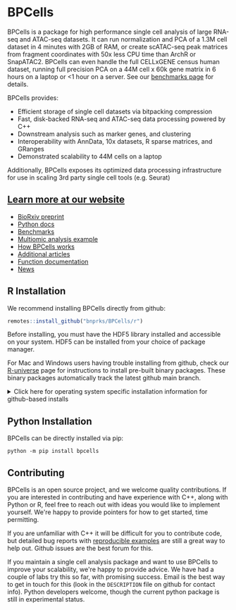 # BPCells

BPCells is a package for high performance single cell analysis of large RNA-seq and ATAC-seq datasets. 
It can run normalization and PCA of a 1.3M cell dataset in 4 minutes with 2GB of RAM, or create scATAC-seq peak matrices from fragment coordinates with 50x less CPU time than ArchR or SnapATAC2. 
BPCells can even handle the full CELLxGENE census human dataset, running full precision PCA on a 44M cell x 60k gene matrix in 6 hours on a laptop or <1 hour on a server. See our [benchmarks page](https://bnprks.github.io/BPCells/articles/web-only/benchmarks.html) for details.

BPCells provides:

  - Efficient storage of single cell datasets via bitpacking compression
  - Fast, disk-backed RNA-seq and ATAC-seq data processing powered by C++
  - Downstream analysis such as marker genes, and clustering
  - Interoperability with AnnData, 10x datasets, R sparse matrices, and GRanges
  - Demonstrated scalability to 44M cells on a laptop

Additionally, BPCells exposes its optimized data processing infrastructure for use in scaling 3rd party single cell tools (e.g. Seurat)

## [Learn more at our website](https://bnprks.github.io/BPCells/)

- [BioRxiv preprint](https://www.biorxiv.org/content/10.1101/2025.03.27.645853v1)
- [Python docs](https://bnprks.github.io/BPCells/python/index.html)
- [Benchmarks](https://bnprks.github.io/BPCells/articles/web-only/benchmarks.html)
- [Multiomic analysis example](https://bnprks.github.io/BPCells/articles/pbmc3k.html)
- [How BPCells works](https://bnprks.github.io/BPCells/articles/web-only/how-it-works.html)
- [Additional articles](https://bnprks.github.io/BPCells/articles/index.html)
- [Function documentation](https://bnprks.github.io/BPCells/reference/index.html)
- [News](https://bnprks.github.io/BPCells/news/index.html)

## R Installation
We recommend installing BPCells directly from github:

```R
remotes::install_github("bnprks/BPCells/r")
```
Before installing, you must have the HDF5 library installed and accessible on your system.
HDF5 can be installed from your choice of package manager. 


For Mac and Windows users having trouble installing from github, check our [R-universe](https://bnprks.r-universe.dev/BPCells)
page for instructions to install pre-built binary packages. These binary packages automatically track the latest github main branch.

<details>
<summary>Click here for operating system specific installation information for github-based installs</summary>

### Linux
Obtaining the HDF5 dependency is usually pretty straightforward on Linux

- apt: `sudo apt-get install libhdf5-dev` 
- yum: `sudo yum install hdf5-devel`
- conda: `conda install -c conda-forge hdf5` 
  - Note: Linux users should prefer their distro's package manager (e.g. `apt` or `yum`) when possible,
    as it appears to give a slightly more reliable installation experience.

### Windows
Compiling R packages from source on Windows requires installing [R tools for Windows](https://cran.r-project.org/bin/windows/Rtools/). See [Issue #9](https://github.com/bnprks/BPCells/issues/9) for more discussion.

### MacOS
For MacOS, installing HDF5 through homebrew seems to be most reliable: `brew install hdf5`.

**Mac-specific troubleshooting**:

- **Macs with ARM CPUs**: a common error is to have an ARM-based HDF5 install but an x86-based 
  R install. This will cause errors when BPCells tries to access HDF5 during installation. 
    - Check your R installation
  by running `sessionInfo()`, and seeing if it lists ARM or x86 under "Platform". 
    - The easiest option is to use
  ARM R because homebrew will default to an ARM hdf5 installation
    - It is [possible](https://codetinkering.com/switch-homebrew-arm-x86/) (though tricky) to install an x86 copy of homebrew in order to access an x86 version of hdf5
- **Older Macs (10.14 Mojave or older)**: The default compiler on old Macs does not support needed
  C++17 filesystem features. See [issue #3](https://github.com/bnprks/BPCells/issues/3#issuecomment-1375238635) for
  tips getting a newer compiler set up via homebrew.

### Supported compilers
In most cases, you will already have an appropriate compiler. BPCells recommends
gcc >=9.1, or clang >= 9.0. 
This corresponds to versions from late-2018 and newer. 
Older versions may work in some cases so long as they
have basic C++17 support, but they are not officially supported.

### General Installation troubleshooting
BPCells tries to print informative error messages during compilation to help diagnose the problem. For a more
verbose set of information, run `Sys.setenv(BPCELLS_DEBUG_INSTALL="true")` prior to `remotes::install_github("bnprks/BPCells/r")`. If you still can't solve the issue with that additional information, feel free to file a Github issue, being
sure to use a [collapsible section](https://docs.github.com/en/get-started/writing-on-github/working-with-advanced-formatting/organizing-information-with-collapsed-sections) for the verbose installation log.

</details>

## Python Installation

BPCells can be directly installed via pip:

```shell
python -m pip install bpcells
```

## Contributing
BPCells is an open source project, and we welcome quality contributions. If you
are interested in contributing and have experience with C++, along with Python
or R, feel free to reach out with ideas you would like to implement yourself.
We're happy to provide pointers for how to get started, time permitting.

If you are unfamiliar with C++ it will be difficult for you to contribute code,
but detailed bug reports with
[reproducible examples](https://reprex.tidyverse.org/articles/reprex-dos-and-donts.html)
are still a great way to help out. Github issues are the best forum for this.

If you maintain a single cell analysis package and want to use BPCells to
improve your scalability, we're happy to provide advice. We have had a couple of labs
try this so far, with promising success. Email is the best way to get in touch
for this (look in the `DESCRIPTION` file on github for contact info). Python
developers welcome, though the current python package is still in experimental status.